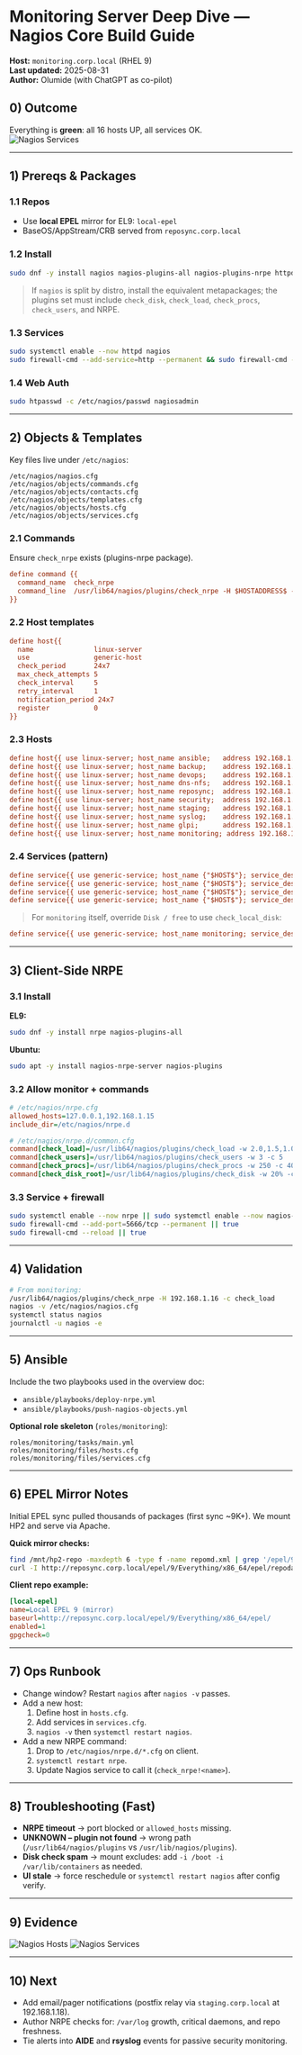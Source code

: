 # Monitoring Server Deep Dive — Nagios Core Build Guide
**Host:** `monitoring.corp.local` (RHEL 9)  
**Last updated:** 2025-08-31  
**Author:** Olumide (with ChatGPT as co-pilot)

## 0) Outcome
Everything is **green**: all 16 hosts UP, all services OK.  
![Nagios Services](./assets/nagios-services.png)

---

## 1) Prereqs & Packages
### 1.1 Repos
- Use **local EPEL** mirror for EL9: `local-epel`
- BaseOS/AppStream/CRB served from `reposync.corp.local`

### 1.2 Install
```bash
sudo dnf -y install nagios nagios-plugins-all nagios-plugins-nrpe httpd php
```
> If `nagios` is split by distro, install the equivalent metapackages; the plugins set must include `check_disk`, `check_load`, `check_procs`, `check_users`, and NRPE.

### 1.3 Services
```bash
sudo systemctl enable --now httpd nagios
sudo firewall-cmd --add-service=http --permanent && sudo firewall-cmd --reload
```

### 1.4 Web Auth
```bash
sudo htpasswd -c /etc/nagios/passwd nagiosadmin
```

---

## 2) Objects & Templates
Key files live under `/etc/nagios`:
```
/etc/nagios/nagios.cfg
/etc/nagios/objects/commands.cfg
/etc/nagios/objects/contacts.cfg
/etc/nagios/objects/templates.cfg
/etc/nagios/objects/hosts.cfg
/etc/nagios/objects/services.cfg
```

### 2.1 Commands
Ensure `check_nrpe` exists (plugins-nrpe package).
```cfg
define command {{
  command_name  check_nrpe
  command_line  /usr/lib64/nagios/plugins/check_nrpe -H $HOSTADDRESS$ -c $ARG1$
}}
```

### 2.2 Host templates
```cfg
define host{{
  name               linux-server
  use                generic-host
  check_period       24x7
  max_check_attempts 5
  check_interval     5
  retry_interval     1
  notification_period 24x7
  register           0
}}
```

### 2.3 Hosts
```cfg
define host{{ use linux-server; host_name ansible;   address 192.168.1.12 }}
define host{{ use linux-server; host_name backup;    address 192.168.1.16 }}
define host{{ use linux-server; host_name devops;    address 192.168.1.19 }}
define host{{ use linux-server; host_name dns-nfs;   address 192.168.1.14 }}
define host{{ use linux-server; host_name reposync;  address 192.168.1.13 }}
define host{{ use linux-server; host_name security;  address 192.168.1.20 }}
define host{{ use linux-server; host_name staging;   address 192.168.1.18 }}
define host{{ use linux-server; host_name syslog;    address 192.168.1.17 }}
define host{{ use linux-server; host_name glpi;      address 192.168.1.11 }}
define host{{ use linux-server; host_name monitoring; address 192.168.1.15 }}
```

### 2.4 Services (pattern)
```cfg
define service{{ use generic-service; host_name {"$HOST$"}; service_description CPU load;   check_command check_nrpe!check_load }}
define service{{ use generic-service; host_name {"$HOST$"}; service_description NRPE Users;  check_command check_nrpe!check_users }}
define service{{ use generic-service; host_name {"$HOST$"}; service_description NRPE Procs;  check_command check_nrpe!check_procs }}
define service{{ use generic-service; host_name {"$HOST$"}; service_description Disk / free; check_command check_nrpe!check_disk_root }}
```
> For `monitoring` itself, override `Disk / free` to use `check_local_disk`:
```cfg
define service{{ use generic-service; host_name monitoring; service_description Disk / free; check_command check_local_disk!20%!10%!/ }}
```

---

## 3) Client-Side NRPE
### 3.1 Install
**EL9:**
```bash
sudo dnf -y install nrpe nagios-plugins-all
```
**Ubuntu:**
```bash
sudo apt -y install nagios-nrpe-server nagios-plugins
```

### 3.2 Allow monitor + commands
```ini
# /etc/nagios/nrpe.cfg
allowed_hosts=127.0.0.1,192.168.1.15
include_dir=/etc/nagios/nrpe.d
```

```ini
# /etc/nagios/nrpe.d/common.cfg
command[check_load]=/usr/lib64/nagios/plugins/check_load -w 2.0,1.5,1.0 -c 4.0,3.0,2.0
command[check_users]=/usr/lib64/nagios/plugins/check_users -w 3 -c 5
command[check_procs]=/usr/lib64/nagios/plugins/check_procs -w 250 -c 400
command[check_disk_root]=/usr/lib64/nagios/plugins/check_disk -w 20% -c 10% -p /
```

### 3.3 Service + firewall
```bash
sudo systemctl enable --now nrpe || sudo systemctl enable --now nagios-nrpe-server
sudo firewall-cmd --add-port=5666/tcp --permanent || true
sudo firewall-cmd --reload || true
```

---

## 4) Validation
```bash
# From monitoring:
/usr/lib64/nagios/plugins/check_nrpe -H 192.168.1.16 -c check_load
nagios -v /etc/nagios/nagios.cfg
systemctl status nagios
journalctl -u nagios -e
```

---

## 5) Ansible
Include the two playbooks used in the overview doc:
- `ansible/playbooks/deploy-nrpe.yml`
- `ansible/playbooks/push-nagios-objects.yml`

**Optional role skeleton** (`roles/monitoring`):
```
roles/monitoring/tasks/main.yml
roles/monitoring/files/hosts.cfg
roles/monitoring/files/services.cfg
```

---

## 6) EPEL Mirror Notes
Initial EPEL sync pulled thousands of packages (first sync ~9K+). We mount HP2 and serve via Apache.

**Quick mirror checks:**
```bash
find /mnt/hp2-repo -maxdepth 6 -type f -name repomd.xml | grep '/epel/9/.*/x86_64/repodata/repomd.xml$' || true
curl -I http://reposync.corp.local/epel/9/Everything/x86_64/epel/repodata/repomd.xml
```

**Client repo example:**
```ini
[local-epel]
name=Local EPEL 9 (mirror)
baseurl=http://reposync.corp.local/epel/9/Everything/x86_64/epel/
enabled=1
gpgcheck=0
```

---

## 7) Ops Runbook
- Change window? Restart `nagios` after `nagios -v` passes.
- Add a new host:
  1. Define host in `hosts.cfg`.
  2. Add services in `services.cfg`.
  3. `nagios -v` then `systemctl restart nagios`.
- Add a new NRPE command:
  1. Drop to `/etc/nagios/nrpe.d/*.cfg` on client.
  2. `systemctl restart nrpe`.
  3. Update Nagios service to call it (`check_nrpe!<name>`).

---

## 8) Troubleshooting (Fast)
- **NRPE timeout** → port blocked or `allowed_hosts` missing.
- **UNKNOWN – plugin not found** → wrong path (`/usr/lib64/nagios/plugins` vs `/usr/lib/nagios/plugins`).
- **Disk check spam** → mount excludes: add `-i /boot -i /var/lib/containers` as needed.
- **UI stale** → force reschedule or `systemctl restart nagios` after config verify.

---

## 9) Evidence
![Nagios Hosts](./assets/nagios-hosts.png)
![Nagios Services](./assets/nagios-services.png)

---

## 10) Next
- Add email/pager notifications (postfix relay via `staging.corp.local` at 192.168.1.18).
- Author NRPE checks for: `/var/log` growth, critical daemons, and repo freshness.
- Tie alerts into **AIDE** and **rsyslog** events for passive security monitoring.
